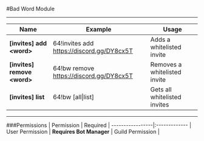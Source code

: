 #Bad Word Module

---

| Name                                                    | Example                                    | Usage
|---------------------------------------------------------|--------------------------------------------|---------------------------
| **[invites] add &lt;word>**                             | 64!invites add https://discord.gg/DY8cx5T  | Adds a whitelisted invite
| **[invites] remove &lt;word>**                          | 64!bw remove https://discord.gg/DY8cx5T    | Removes a whitelisted invite
| **[invites] list**                                      | 64!bw [all&#124;list]                      | Gets all whitelisted invites

---
###Permissions
| Permission       | Required
| -----------------|:-------------
| User Permission  | **Requires Bot Manager**
| Guild Permission |